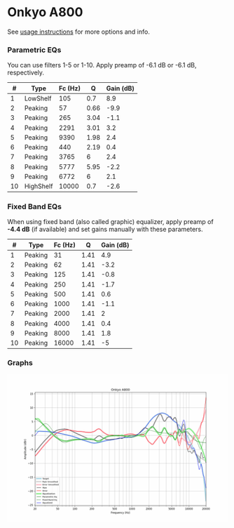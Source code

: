 # Onkyo A800
See [usage instructions](https://github.com/jaakkopasanen/AutoEq#usage) for more options and info.

### Parametric EQs
You can use filters 1-5 or 1-10. Apply preamp of -6.1 dB or -6.1 dB, respectively.

|   # | Type      |   Fc (Hz) |    Q |   Gain (dB) |
|-----|-----------|-----------|------|-------------|
|   1 | LowShelf  |       105 | 0.7  |         8.9 |
|   2 | Peaking   |        57 | 0.66 |        -9.9 |
|   3 | Peaking   |       265 | 3.04 |        -1.1 |
|   4 | Peaking   |      2291 | 3.01 |         3.2 |
|   5 | Peaking   |      9390 | 1.98 |         2.4 |
|   6 | Peaking   |       440 | 2.19 |         0.4 |
|   7 | Peaking   |      3765 | 6    |         2.4 |
|   8 | Peaking   |      5777 | 5.95 |        -2.2 |
|   9 | Peaking   |      6772 | 6    |         2.1 |
|  10 | HighShelf |     10000 | 0.7  |        -2.6 |

### Fixed Band EQs
When using fixed band (also called graphic) equalizer, apply preamp of **-4.4 dB** (if available) and set gains manually with these parameters.

|   # | Type    |   Fc (Hz) |    Q |   Gain (dB) |
|-----|---------|-----------|------|-------------|
|   1 | Peaking |        31 | 1.41 |         4.9 |
|   2 | Peaking |        62 | 1.41 |        -3.2 |
|   3 | Peaking |       125 | 1.41 |        -0.8 |
|   4 | Peaking |       250 | 1.41 |        -1.7 |
|   5 | Peaking |       500 | 1.41 |         0.6 |
|   6 | Peaking |      1000 | 1.41 |        -1.1 |
|   7 | Peaking |      2000 | 1.41 |         2   |
|   8 | Peaking |      4000 | 1.41 |         0.4 |
|   9 | Peaking |      8000 | 1.41 |         1.8 |
|  10 | Peaking |     16000 | 1.41 |        -5   |

### Graphs
![](./Onkyo%20A800.png)
